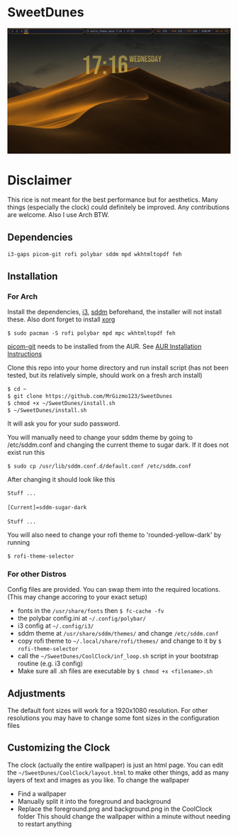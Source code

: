 # SweetDunes
![Preview](screenshots/desktop.png)

# Disclaimer

This rice is not meant for the best performance but for aesthetics. Many things (especially the clock) could definitely be improved. Any contributions are welcome. Also I use Arch BTW.

## Dependencies

```
i3-gaps picom-git rofi polybar sddm mpd wkhtmltopdf feh
```

## Installation

### For Arch

Install the dependencies, [i3](https://wiki.archlinux.org/title/I3), [sddm](https://wiki.archlinux.org/title/SDDM) beforehand, the installer will not install these. Also dont forget to install [xorg](https://wiki.archlinux.org/title/Xorg)

```
$ sudo pacman -S rofi polybar mpd mpc wkhtmltopdf feh
```
[picom-git](https://aur.archlinux.org/packages/picom-git) needs to be installed from the AUR. See [AUR Installation Instructions](https://wiki.archlinux.org/title/Arch_User_Repository)

Clone this repo into your home directory and run install script (has not been tested, but its relatively simple, should work on a fresh arch install)
```
$ cd ~
$ git clone https://github.com/MrGizmo123/SweetDunes
$ chmod +x ~/SweetDunes/install.sh
$ ~/SweetDunes/install.sh
```
It will ask you for your sudo password.

You will manually need to change your sddm theme by going to /etc/sddm.conf and changing the current theme to sugar dark. 
If it does not exist run this
```
$ sudo cp /usr/lib/sddm.conf.d/default.conf /etc/sddm.conf
```

After changing it should look like this
```
Stuff ... 

[Current]=sddm-sugar-dark

Stuff ...
```

You will also need to change your rofi theme to 'rounded-yellow-dark' by running
```
$ rofi-theme-selector
```

### For other Distros

Config files are provided. You can swap them into the required locations. (This may change accoring to your exact setup)
* fonts in the `/usr/share/fonts` then `$ fc-cache -fv` 
* the polybar config.ini at `~/.config/polybar/` 
* i3 config at `~/.config/i3/` 
* sddm theme at `/usr/share/sddm/themes/` and change `/etc/sddm.conf`
* copy rofi theme to `~/.local/share/rofi/themes/` and change to it by `$ rofi-theme-selector`
* call the `~/SweetDunes/CoolClock/inf_loop.sh` script in your bootstrap routine (e.g. i3 config) 
* Make sure all .sh files are executable by `$ chmod +x <filename>.sh`

## Adjustments

The default font sizes will work for a 1920x1080 resolution. For other resolutions you may have to change some font sizes in the configuration files

## Customizing the Clock

The clock (actually the entire wallpaper) is just an html page. You can edit the `~/SweetDunes/CoolClock/layout.html` to make other things, add as many layers of text and images as you like. To change the wallpaper 
* Find a wallpaper 
* Manually split it into the foreground and background 
* Replace the foreground.png and background.png in the CoolClock folder
This should change the wallpaper within a minute without needing to restart anything
